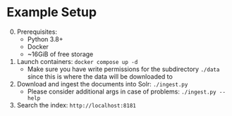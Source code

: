 # Example Setup

0. Prerequisites:
    - Python 3.8+
    - Docker
    - ~16GiB of free storage
1. Launch containers: `docker compose up -d`
    - Make sure you have write permissions for the subdirectory `./data` since this is where the data will be downloaded to
2. Download and ingest the documents into Solr: `./ingest.py`
    - Please consider additional args in case of problems: `./ingest.py --help`
3. Search the index: `http://localhost:8181`